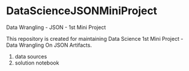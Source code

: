 # DataScienceJSONMiniProject
Data Wrangling - JSON - 1st Mini Project

This repository is created for maintaining Data Science 1st Mini Project - Data Wrangling On JSON Artifacts.
1. data sources
2. solution notebook
